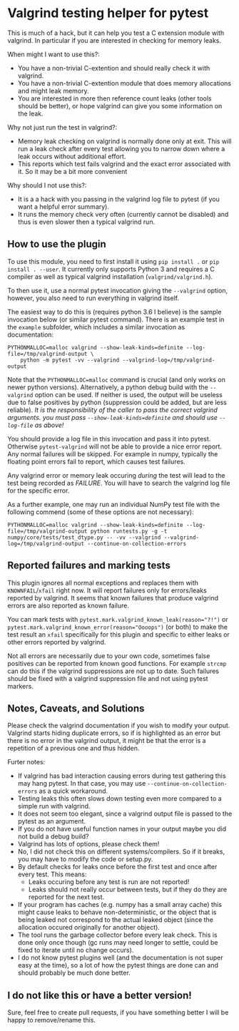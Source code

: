 Valgrind testing helper for pytest
==================================

This is much of a hack, but it can help you test a C extension module with
valgrind. In particular if you are interested in checking for memory leaks.

When might I want to use this?:
  * You have a non-trivial C-extention and should really check it with valgrind.
  * You have a non-trivial C-extention module that does memory allocations
    and might leak memory.
  * You are interested in more then reference count leaks (other tools should
    be better), or hope valgrind can give you some information on the leak.

Why not just run the test in valgrind?:
  * Memory leak checking on valgrind is normally done only at exit. This
    will run a leak check after every test allowing you to narrow down where
    a leak occurs without additional effort.
  * This reports which test fails valgrind and the exact error associated
    with it. So it may be a bit more convenient

Why should I not use this?:
  * It is a a hack with you passing in the valgrind log file to pytest
    (if you want a helpful error summary).
  * It runs the memory check very often (currently cannot be disabled)
    and thus is even slower then a typical valgrind run.


How to use the plugin
---------------------

To use this module, you need to first install it using `pip install .` or
`pip install . --user`. It currently only supports Python 3 and requires
a C compiler as well as typical valgrind installation (`valgrind/valgrind.h`).

To then use it, use a normal pytest invocation giving the `--valgrind` option,
however, you also need to run everything in valgrind itself.

The easiest way to do this is (requires python 3.6 I believe) is the sample
invocation below (or similar pytest command). There is an example test in the
`example` subfolder, which includes a similar invocation as documentation:
```
PYTHONMALLOC=malloc valgrind --show-leak-kinds=definite --log-file=/tmp/valgrind-output \
    python -m pytest -vv --valgrind --valgrind-log=/tmp/valgrind-output
```

Note that the `PYTHONMALLOC=malloc` command is crucial (and only works on newer
python versions). Alternatively, a python debug build with the `--valgrind`
option can be used. If neither is used, the output will be useless due to
false positives by python (suppression could be added, but are less reliable).
*It is the responsibility of the caller to pass the correct valgrind arguments.
you must pass `--show-leak-kinds=definite` and should use `--log-file` as above!*

You should provide a log file in this invocation and pass it into pytest. Otherwise
`pytest-valgrind` will not be able to provide a nice error report. Any normal failures
will be skipped. For example in numpy, typically the floating point errors
fail to report, which causes test failures.

Any valgrind error or memory leak occuring *during* the test will lead to the
test being recorded as *FAILURE*. You will have to search the valgrind log
file for the specific error.

As a further example, one may run an individual NumPy test file with the following
commend (some of these options are not necessary):
```
PYTHONMALLOC=malloc valgrind --show-leak-kinds=definite --log-file=/tmp/valgrind-output python runtests.py -g -t numpy/core/tests/test_dtype.py -- -vv --valgrind --valgrind-log=/tmp/valgrind-output --continue-on-collection-errors
```

Reported failures and marking tests
-----------------------------------

This plugin ignores all normal exceptions and replaces them with `KNOWNFAIL`/`xfail`
right now. It will report failures only for errors/leaks reported by valgrind.
It seems that known failures that produce valgrind errors are also reported as known failure.

You can mark tests with `pytest.mark.valgrind_known_leak(reason="?!")`
or `pytest.mark.valgrind_known_error(reason="Oooops")` (or both) to make the test result
an `xfail` specifically for this plugin and specific to either leaks or other errors
reported by valgrind.

Not all errors are necessarily due to your own code, sometimes false positives can be reported
from known good functions. For example `strcmp` can do this if the valgrind suppressions are not
up to date. Such failures should be fixed with a valgrind suppression file and not using
pytest markers.


Notes, Caveats, and Solutions
-----------------------------

Please check the valgrind documentation if you wish to modify your output.
Valgrind starts hiding duplicate errors, so if is highlighted as an error
but there is no error in the valgrind output, it might be that the error
is a repetition of a previous one and thus hidden.

Furter notes:

  * If valgrind has bad interaction causing errors during test gathering
    this may hang pytest. In that case, you may use
    `--continue-on-collection-errors` as a quick workaround.
  * Testing leaks this often slows down testing even more compared to a
    simple run with valgrind.
  * It does not seem too elegant, since a valgrind output file is passed
    to the pytest as an argument.
  * If you do not have useful function names in your output maybe you did
    not build a debug build?
  * Valgrind has lots of options, please check them!
  * No, I did not check this on different systems/compilers. So if it
    breaks, you may have to modify the code or setup.py.
  * By default checks for leaks once before the first test and once after
    every test. This means:
       - Leaks occuring before any test is run are not reported!
       - Leaks should not really occur between tests, but if they do they
         are reported for the next test.
  * If your program has caches (e.g. numpy has a small array cache) this might
    cause leaks to behave non-deterministic, or the object that is being leaked
    not correspond to the actual leaked object (since the allocation occured
    originally for another object).
  * The tool runs the garbage collector before every leak check.
    This is done only once though (gc runs may need longer to
    settle, could be fixed to iterate until no change occurs).
  * I do not know pytest plugins well (and the documentation is not super
    easy at the time), so a lot of how the pytest things are done can and
    should probably be much done better.


I do not like this or have a better version!
--------------------------------------------

Sure, feel free to create pull requests, if you have something better I will
be happy to remove/rename this.
